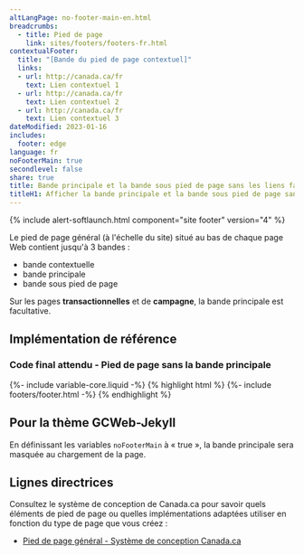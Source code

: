 ```yaml
---
altLangPage: no-footer-main-en.html
breadcrumbs:
  - title: Pied de page
    link: sites/footers/footers-fr.html
contextualFooter:
  title: "[Bande du pied de page contextuel]"
  links:
  - url: http://canada.ca/fr
    text: Lien contextuel 1
  - url: http://canada.ca/fr
    text: Lien contextuel 2
  - url: http://canada.ca/fr
    text: Lien contextuel 3
dateModified: 2023-01-16
includes:
  footer: edge
language: fr
noFooterMain: true
secondlevel: false
share: true
title: Bande principale et la bande sous pied de page sans les liens facultatifs
titleH1: Afficher la bande principale et la bande sous pied de page sans les liens facultatifs
---
```

<div class="wb-prettify all-pre hide"></div>

{% include alert-softlaunch.html component="site footer" version="4" %}

Le pied de page général (à l'échelle du site) situé au bas de chaque page Web contient jusqu'à 3 bandes&nbsp;:
* bande contextuelle
* bande principale
* bande sous pied de page

Sur les pages **transactionnelles** et de **campagne**, la bande principale est facultative.

## Implémentation de référence
### Code final attendu - Pied de page sans la bande principale
{%- include variable-core.liquid -%}
{% highlight html %}
	{%- include footers/footer.html -%}
{% endhighlight %}

## Pour la thème GCWeb-Jekyll
En définissant les variables `noFooterMain` à «&nbsp;true&nbsp;», la bande principale sera masquée au chargement de la page.

## Lignes directrices
Consultez le système de conception de Canada.ca pour savoir quels éléments de pied de page ou quelles implémentations adaptées utiliser en fonction du type de page que vous créez&nbsp;:
* [Pied de page général - Système de conception Canada.ca](https://conception.canada.ca/configurations-conception-communes/pied-page.html)

